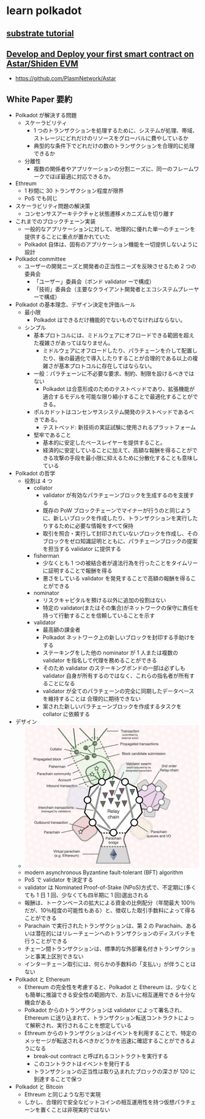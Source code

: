 # learn polkadot

## [substrate tutorial](https://docs.substrate.io/tutorials/v3/)

## [Develop and Deploy your first smart contract on Astar/Shiden EVM](https://docs.astar.network/tutorial/develop-and-deploy-your-first-smart-contract-on-aster-shiden-evm)

- <https://github.com/PlasmNetwork/Astar>

## White Paper 要約

- Polkadot が解決する問題
  - スケーラビリティ
    - 1 つのトランザクションを処理するために、システムが処理、帯域、ストレージにどれだけのリソースをグローバルに費やしているか
    - 典型的な条件下でどれだけの数のトランザクションを合理的に処理できるか
  - 分離性
    - 複数の関係者やアプリケーションの分割ニーズに、同一のフレームワークでほぼ最適に対応できるか。
- Ethreum
  - 1 秒間に 30 トランザクション程度が限界
  - PoS でも同じ
- スケーラビリティ問題の解決策
  - コンセンサスアーキテクチャと状態遷移メカニズムを切り離す
- これまでのブロックチェーン実装
  - 一般的なアプリケーションに対して、地理的に優れた単一のチェーンを提供することに重点が置かれていた
  - Polkadot 自体は、固有のアプリケーション機能を一切提供しないように設計
- Polkadot committee
  - ユーザーの開発ニーズと開発者の正当性ニーズを反映させるため 2 つの委員会
    - 「ユーザー」委員会（ボンド validator ーで構成）
    - 「技術」委員会（主要なクライアント開発者とエコシステムプレーヤーで構成）
- Polkadot の基本理念、デザイン決定を評価ルール
  - 最小限
    - Polkadot はできるだけ機能的でないものでなければならない。
  - シンプル
    - 基本プロトコルには、ミドルウェアにオフロードできる範囲を超えた複雑さがあってはなりません。
      - ミドルウェアにオフロードしたり、パラチェーンを介して配置したり、後の最適化で導入したりすることが合理的である以上の複雑さが基本プロトコルに存在してはならない。
    - 一般：パラチェーンに不必要な要求、制約、制限を設けるべきではない
      - Polkadot は合意形成のためのテストベッドであり、拡張機能が適合するモデルを可能な限り縮小することで最適化することができる。
    - ポルカドットはコンセンサスシステム開発のテストベッドであるべきである。
      - テストベッド: 新技術の実証試験に使用されるプラットフォーム
    - 堅牢であること
      - 基本的に安定したベースレイヤーを提供すること。
      - 経済的に安定していることに加えて、高額な報酬を得ることができる攻撃の手段を最小限に抑えるために分散化することも意味している
- Polkadot の哲学
  - 役割は 4 つ
    - collator
      - validator が有効なパラチェーンブロックを生成するのを支援する
      - 既存の PoW ブロックチェーンでマイナーが行うのと同じように、新しいブロックを作成したり、トランザクションを実行したりするために必要な情報をすべて保持
      - 取引を照合・実行して封印されていないブロックを作成し、そのブロックをゼロ知識証明とともに、パラチェーンブロックの提案を担当する validator に提供する
    - fisherman
      - 少なくとも 1 つの被結合者が違法行為を行ったことをタイムリーに証明することで報酬を得る
      - 悪さをしている validator を発見することで高額の報酬を得ることができる
    - nominator
      - リスクキャピタルを預ける以外に追加の役割はない
      - 特定の validator(またはその集合)がネットワークの保守に責任を持って行動することを信頼していることを示す
    - validator
      - 最高額の課金者
      - Polkadot ネットワーク上の新しいブロックを封印する手助けをする
      - ステーキングをした他の nominator が 1 人または複数の validator を指名して代理を務めることができる
      - そのため validator のステーキングボンドの一部は必ずしも validator 自身が所有するのではなく、これらの指名者が所有することになる
      - validator が全てのパラチェーンの完全に同期したデータベースを維持することは 合理的に期待できない
      - 案された新しいパラチェーンブロックを作成するタスクを collator に依頼する
- デザイン
  - ![polkadot](polkadot.network.png)
  - modern asynchronous Byzantine fault-tolerant (BFT) algorithm
  - PoS で validator を決定する
  - validator は Nominated Proof-of-Stake (NPoS)方式で、不定期に(多くても 1 日 1 回、少なくても四半期に 1 回)選出される
  - 報酬は、トークンベースの拡大による資金の比例配分（年間最大 100％だが、10％程度の可能性もある）と、徴収した取引手数料によって得ることができる
  - Parachain で実行されたトランザクションは、第 2 の Parachain、あるいは潜在的にはリレーチェーンへのトランザクションのディスパッチを行うことができる
  - チェーン間トランザクションは、標準的な外部署名付きトランザクションと事実上区別できない
  - インターチェーン取引には、何らかの手数料の「支払い」が伴うことはない
- Polkadot と Ethereum
  - Ethereum の完全性を考慮すると、Polkadot と Ethereum は、少なくとも簡単に推論できる安全性の範囲内で、お互いに相互運用できる十分な機会がある
  - Polkadot からのトランザクションは validator によって署名され、Ethereum に送り込まれて、トランザクション転送コントラクトによって解釈され、実行されることを想定している
  - Ethreum からのトランザクションはイベントを利用することで、特定のメッセージが転送されるべきかどうかを迅速に確認することができるようになる
    - break-out contract と呼ばれるコントラクトを実行する
    - このコントラクトはイベントを発行する
    - トランザクションの正当性は取り込まれたブロックの深さが 120 に到達することで保つ
- Polkadot と Bitcoin
  - Ethreum と同じような形で実現
  - しかし、合理的で安全なビットコインの相互運用性を持つ仮想パラチェーンを置くことは非現実的ではない
